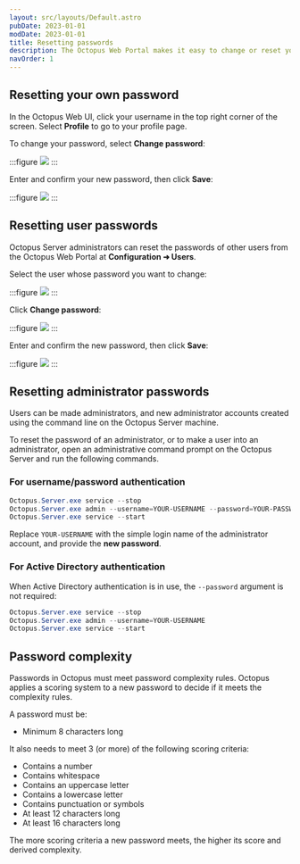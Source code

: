 ```yaml
---
layout: src/layouts/Default.astro
pubDate: 2023-01-01
modDate: 2023-01-01
title: Resetting passwords
description: The Octopus Web Portal makes it easy to change or reset your password.
navOrder: 1
---
```


## Resetting your own password

In the Octopus Web UI, click your username in the top right corner of the screen. Select **Profile** to go to your profile page.

To change your password, select **Change password**:

:::figure
![](/docs/img/security/users-and-teams/images/resetpassword.png)
:::

Enter and confirm your new password, then click **Save**:

:::figure
![](/docs/img/security/users-and-teams/images/newpassword.png)
:::

## Resetting user passwords

Octopus Server administrators can reset the passwords of other users from the Octopus Web Portal at **Configuration ➜ Users**.

Select the user whose password you want to change:

:::figure
![](/docs/img/security/users-and-teams/images/usersearch.png)
:::

Click **Change password**:

:::figure
![](/docs/img/security/users-and-teams/images/changeuserpwd.png)
:::

Enter and confirm the new password, then click **Save**:

:::figure
![](/docs/img/security/users-and-teams/images/userpasswordchange.png)
:::

## Resetting administrator passwords

Users can be made administrators, and new administrator accounts created using the command line on the Octopus Server machine.

To reset the password of an administrator, or to make a user into an administrator, open an administrative command prompt on the Octopus Server and run the following commands.

### For username/password authentication

```powershell
Octopus.Server.exe service --stop
Octopus.Server.exe admin --username=YOUR-USERNAME --password=YOUR-PASSWORD
Octopus.Server.exe service --start
```

Replace `YOUR-USERNAME` with the simple login name of the administrator account, and provide the **new password**.

### For Active Directory authentication

When Active Directory authentication is in use, the `--password` argument is not required:

```powershell
Octopus.Server.exe service --stop
Octopus.Server.exe admin --username=YOUR-USERNAME
Octopus.Server.exe service --start
```

## Password complexity

Passwords in Octopus must meet password complexity rules. Octopus applies a scoring system to a new password to decide if it meets the complexity rules.

A password must be:
- Minimum 8 characters long

It also needs to meet 3 (or more) of the following scoring criteria:

- Contains a number
- Contains whitespace
- Contains an uppercase letter
- Contains a lowercase letter
- Contains punctuation or symbols
- At least 12 characters long
- At least 16 characters long

The more scoring criteria a new password meets, the higher its score and derived complexity.